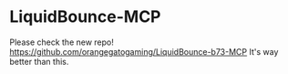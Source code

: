 # LiquidBounce-MCP
Please check the new repo! https://github.com/orangegatogaming/LiquidBounce-b73-MCP
It's way better than this.
